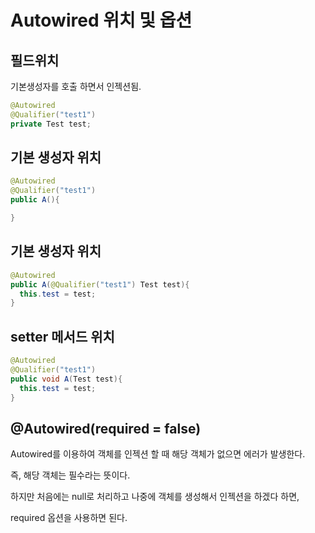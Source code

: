 # Autowired 위치 및 옵션

## 필드위치

기본생성자를 호출 하면서 인젝션됨.

~~~java
@Autowired
@Qualifier("test1")
private Test test;
~~~

## 기본 생성자 위치

~~~java
@Autowired
@Qualifier("test1")
public A(){

}
~~~

## 기본 생성자 위치

~~~java
@Autowired
public A(@Qualifier("test1") Test test){
  this.test = test;
}
~~~

## setter 메서드 위치

~~~java
@Autowired
@Qualifier("test1")
public void A(Test test){
  this.test = test;
}
~~~

## @Autowired(required = false)

Autowired를 이용하여 객체를 인젝션 할 때 해당 객체가 없으면 에러가 발생한다.

즉, 해당 객체는 필수라는 뜻이다.

하지만 처음에는 null로 처리하고 나중에 객체를 생성해서 인젝션을 하겠다 하면,

required 옵션을 사용하면 된다.



